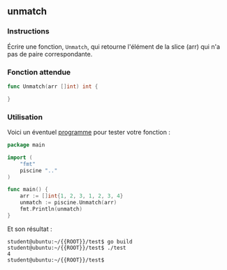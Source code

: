 ## unmatch

### Instructions

Écrire une fonction, `Unmatch`, qui retourne l'élément de la slice (arr) qui n'a pas de paire correspondante.

### Fonction attendue

```go
func Unmatch(arr []int) int {

}
```

### Utilisation

Voici un éventuel [programme](TODO-LINK) pour tester votre fonction :

```go
package main

import (
	"fmt"
	piscine ".."
)

func main() {
	arr := []int{1, 2, 3, 1, 2, 3, 4}
	unmatch := piscine.Unmatch(arr)
	fmt.Println(unmatch)
}
```

Et son résultat :

```console
student@ubuntu:~/{{ROOT}}/test$ go build
student@ubuntu:~/{{ROOT}}/test$ ./test
4
student@ubuntu:~/{{ROOT}}/test$
```
